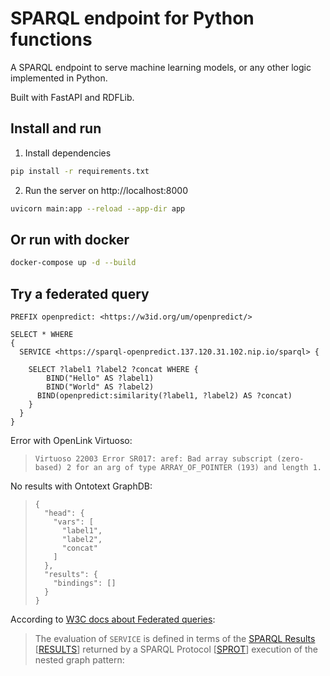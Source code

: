 # SPARQL endpoint for Python functions

A SPARQL endpoint to serve machine learning models, or any other logic implemented in Python.

Built with FastAPI and RDFLib.

## Install and run

1. Install dependencies

```bash
pip install -r requirements.txt
```

2. Run the server on http://localhost:8000

```bash
uvicorn main:app --reload --app-dir app
```

## Or run with docker

```bash
docker-compose up -d --build
```

## Try a federated query

```SPARQL
PREFIX openpredict: <https://w3id.org/um/openpredict/>

SELECT * WHERE
{
  SERVICE <https://sparql-openpredict.137.120.31.102.nip.io/sparql> {

    SELECT ?label1 ?label2 ?concat WHERE {
        BIND("Hello" AS ?label1)
        BIND("World" AS ?label2)
      BIND(openpredict:similarity(?label1, ?label2) AS ?concat)
    }
  }
}
```

Error with OpenLink Virtuoso:

> ```
> Virtuoso 22003 Error SR017: aref: Bad array subscript (zero-based) 2 for an arg of type ARRAY_OF_POINTER (193) and length 1.
> ```

No results with Ontotext GraphDB:

> ```
> {
>   "head": {
>     "vars": [
>       "label1",
>       "label2",
>       "concat"
>     ]
>   },
>   "results": {
>     "bindings": []
>   }
> }
> ```

According to [W3C docs about Federated queries](https://www.w3.org/TR/2013/REC-sparql11-federated-query-20130321/#defn_service):

> The evaluation of `SERVICE` is defined in terms of the [SPARQL Results](http://www.w3.org/TR/rdf-sparql-XMLres/) [[RESULTS](https://www.w3.org/TR/2013/REC-sparql11-federated-query-20130321/#RESULTS)] returned by a SPARQL Protocol [[SPROT](https://www.w3.org/TR/2013/REC-sparql11-federated-query-20130321/#SPROT)] execution of the nested graph pattern:
